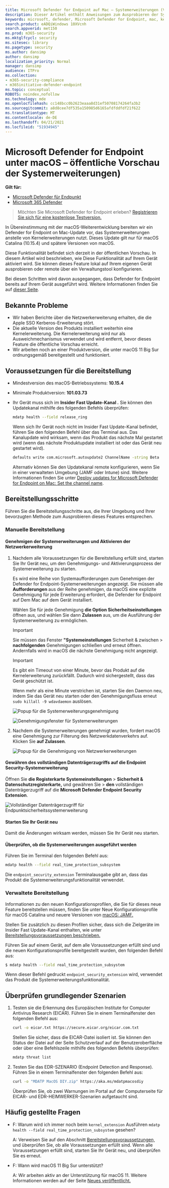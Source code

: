 ```yaml
---
title: Microsoft Defender for Endpoint auf Mac – Systemerweiterungen (Vorschau)
description: Dieser Artikel enthält Anweisungen zum Ausprobieren der Systemerweiterungsfunktionalität von Microsoft Defender for Endpoint auf Mac. Diese Funktionalität befindet sich derzeit in der öffentlichen Vorschau.
keywords: microsoft, defender, Microsoft Defender for Endpoint, mac, kernel, system, extensions, catalina
search.product: eADQiWindows 10XVcnh
search.appverid: met150
ms.prod: m365-security
ms.mktglfcycl: security
ms.sitesec: library
ms.pagetype: security
ms.author: dansimp
author: dansimp
localization_priority: Normal
manager: dansimp
audience: ITPro
ms.collection:
- m365-security-compliance
- m365initiative-defender-endpoint
ms.topic: conceptual
ROBOTS: noindex,nofollow
ms.technology: mde
ms.openlocfilehash: cc148bcc0b2623eaaa8d31ef50708174264fa3b2
ms.sourcegitcommit: a8d8cee7df535a150985d6165afdfddfdf21f622
ms.translationtype: MT
ms.contentlocale: de-DE
ms.lasthandoff: 04/21/2021
ms.locfileid: "51934945"
---
```

# <a name="microsoft-defender-for-endpoint-on-macos---system-extensions-public-preview"></a>Microsoft Defender for Endpoint unter macOS – öffentliche Vorschau der Systemerweiterungen)

**Gilt für:**
- [Microsoft Defender für Endpunkt](https://go.microsoft.com/fwlink/p/?linkid=2154037)
- [Microsoft 365 Defender](https://go.microsoft.com/fwlink/?linkid=2118804)

> Möchten Sie Microsoft Defender for Endpoint erleben? [Registrieren Sie sich für eine kostenlose Testversion.](https://www.microsoft.com/microsoft-365/windows/microsoft-defender-atp?ocid=docs-wdatp-exposedapis-abovefoldlink)

In Übereinstimmung mit der macOS-Weiterentwicklung bereiten wir ein Defender for Endpoint on Mac-Update vor, das Systemerweiterungen anstelle von Kernelerweiterungen nutzt. Dieses Update gilt nur für macOS Catalina (10.15.4) und spätere Versionen von macOS.

Diese Funktionalität befindet sich derzeit in der öffentlichen Vorschau. In diesem Artikel wird beschrieben, wie Diese Funktionalität auf Ihrem Gerät aktiviert wird. Sie können dieses Feature lokal auf Ihrem eigenen Gerät ausprobieren oder remote über ein Verwaltungstool konfigurieren.

Bei diesen Schritten wird davon ausgegangen, dass Defender for Endpoint bereits auf Ihrem Gerät ausgeführt wird. Weitere Informationen finden Sie auf [dieser Seite](microsoft-defender-endpoint-mac.md).

## <a name="known-issues"></a>Bekannte Probleme

- Wir haben Berichte über die Netzwerkerweiterung erhalten, die die Apple SSO Kerberos-Erweiterung stört.
- Die aktuelle Version des Produkts installiert weiterhin eine Kernelerweiterung. Die Kernelerweiterung wird nur als Ausweichmechanismus verwendet und wird entfernt, bevor dieses Feature die öffentliche Vorschau erreicht.
- Wir arbeiten noch an einer Produktversion, die unter macOS 11 Big Sur ordnungsgemäß bereitgestellt und funktioniert.

## <a name="deployment-prerequisites"></a>Voraussetzungen für die Bereitstellung

- Mindestversion des macOS-Betriebssystems: **10.15.4**
- Minimale Produktversion: **101.03.73**
- Ihr Gerät muss sich im **Insider Fast Update-Kanal .** Sie können den Updatekanal mithilfe des folgenden Befehls überprüfen:

  ```bash
  mdatp health --field release_ring
  ```

  Wenn sich Ihr Gerät noch nicht im Insider Fast Update-Kanal befindet, führen Sie den folgenden Befehl über das Terminal aus. Das Kanalupdate wird wirksam, wenn das Produkt das nächste Mal gestartet wird (wenn das nächste Produktupdate installiert ist oder das Gerät neu gestartet wird).

  ```bash
  defaults write com.microsoft.autoupdate2 ChannelName -string Beta
  ```

  Alternativ können Sie den Updatekanal remote konfigurieren, wenn Sie in einer verwalteten Umgebung (JAMF oder Intune) sind. Weitere Informationen finden Sie unter [Deploy updates for Microsoft Defender for Endpoint on Mac: Set the channel name](mac-updates.md#set-the-channel-name).

## <a name="deployment-steps"></a>Bereitstellungsschritte

Führen Sie die Bereitstellungsschritte aus, die Ihrer Umgebung und Ihrer bevorzugten Methode zum Ausprobieren dieses Features entsprechen.

### <a name="manual-deployment"></a>Manuelle Bereitstellung

#### <a name="approve-the-system-extensions-and-enable-the-network-extension"></a>Genehmigen der Systemerweiterungen und Aktivieren der Netzwerkerweiterung

1. Nachdem alle Voraussetzungen für die Bereitstellung erfüllt sind, starten Sie Ihr Gerät neu, um den Genehmigungs- und Aktivierungsprozess der Systemerweiterung zu starten.

   Es wird eine Reihe von Systemaufforderungen zum Genehmigen der Defender for Endpoint-Systemerweiterungen angezeigt. Sie müssen alle **Aufforderungen** aus der Reihe genehmigen, da macOS eine explizite Genehmigung für jede Erweiterung erfordert, die Defender for Endpoint auf Dem Mac auf dem Gerät installiert.
   
   Wählen Sie für jede Genehmigung **die Option Sicherheitseinstellungen** öffnen aus, und wählen Sie dann **Zulassen** aus, um die Ausführung der Systemerweiterung zu ermöglichen.

   > [!IMPORTANT]
   > Sie müssen das Fenster **"Systemeinstellungen** Sicherheit & zwischen  >  **nachfolgenden** Genehmigungen schließen und erneut öffnen. Andernfalls wird in macOS die nächste Genehmigung nicht angezeigt.

   > [!IMPORTANT]
   > Es gibt ein Timeout von einer Minute, bevor das Produkt auf die Kernelerweiterung zurückfällt. Dadurch wird sichergestellt, dass das Gerät geschützt ist.
   >
   > Wenn mehr als eine Minute verstrichen ist, starten Sie den Daemon neu, indem Sie das Gerät neu starten oder den Genehmigungsfluss erneut `sudo killall -9 wdavdaemon` auslösen.

   ![Popup für die Systemerweiterungsgenehmigung](images/mac-system-extension-approval.png)

   ![Genehmigungsfenster für Systemerweiterungen](images/mac-system-extension-pref.png)

1. Nachdem die Systemerweiterungen genehmigt wurden, fordert macOS eine Genehmigung zur Filterung des Netzwerkdatenverkehrs auf. Klicken Sie **auf Zulassen**.

   ![Popup für die Genehmigung von Netzwerkerweiterungen](images/mac-system-extension-filter.png)

#### <a name="grant-full-disk-access-to-the-endpoint-security-system-extension"></a>Gewähren des vollständigen Datenträgerzugriffs auf die Endpoint Security-Systemerweiterung

Öffnen Sie **die Registerkarte Systemeinstellungen**  >  **Sicherheit & Datenschutzregisterkarte,** und gewähren Sie  >   **den** vollständigen Datenträgerzugriff auf die **Microsoft Defender Endpoint Security Extension**.

![Vollständiger Datenträgerzugriff für Endpunktsicherheitssystemerweiterung](images/mac-system-extension-fda.png)

#### <a name="reboot-your-device"></a>Starten Sie Ihr Gerät neu

Damit die Änderungen wirksam werden, müssen Sie Ihr Gerät neu starten.

#### <a name="verify-that-the-system-extensions-are-running"></a>Überprüfen, ob die Systemerweiterungen ausgeführt werden

Führen Sie im Terminal den folgenden Befehl aus:

```bash
mdatp health --field real_time_protection_subsystem
```

Die `endpoint_security_extension` Terminalausgabe gibt an, dass das Produkt die Systemerweiterungsfunktionalität verwendet.

### <a name="managed-deployment"></a>Verwaltete Bereitstellung

Informationen zu den neuen Konfigurationsprofilen, die Sie für dieses neue Feature bereitstellen müssen, finden Sie unter Neue Konfigurationsprofile für macOS Catalina und neuere Versionen von [macOS: JAMF.](mac-sysext-policies.md#jamf)

Stellen Sie zusätzlich zu diesen Profilen sicher, dass sich die Zielgeräte im Insider Fast Update-Kanal enthalten, wie unter [Bereitstellungsvoraussetzungen beschrieben.](#deployment-prerequisites)

Führen Sie auf einem Gerät, auf dem alle Voraussetzungen erfüllt sind und die neuen Konfigurationsprofile bereitgestellt wurden, den folgenden Befehl aus:

```bash
$ mdatp health --field real_time_protection_subsystem
```

Wenn dieser Befehl gedruckt `endpoint_security_extension` wird, verwendet das Produkt die Systemerweiterungsfunktionalität.

## <a name="validate-basic-scenarios"></a>Überprüfen grundlegender Szenarien

1. Testen sie die Erkennung des Europäischen Institute for Computer Antivirus Research (EICAR). Führen Sie in einem Terminalfenster den folgenden Befehl aus:

   ```bash
   curl -o eicar.txt https://secure.eicar.org/eicar.com.txt
   ```

   Stellen Sie sicher, dass die EICAR-Datei isoliert ist. Sie können den Status der Datei auf der Seite Schutzverlauf auf der Benutzeroberfläche oder über eine Befehlszeile mithilfe des folgenden Befehls überprüfen:

    ```bash
    mdatp threat list
    ```

2. Testen Sie das EDR-SZENARIO (Endpoint Detection and Response). Führen Sie in einem Terminalfenster den folgenden Befehl aus:

   ```bash
   curl -o "MDATP MacOS DIY.zip" https://aka.ms/mdatpmacosdiy
   ```

   Überprüfen Sie, ob zwei Warnungen im Portal auf der Computerseite für EICAR- und EDR-HEIMWERKER-Szenarien aufgetaucht sind.

## <a name="frequently-asked-questions"></a>Häufig gestellte Fragen

- F: Warum wird ich immer noch beim `kernel_extension` Ausführen `mdatp health --field real_time_protection_subsystem` gesehen?

    A: Verweisen Sie auf den Abschnitt [Bereitstellungsvoraussetzungen,](#deployment-prerequisites) und überprüfen Sie, ob alle Voraussetzungen erfüllt sind. Wenn alle Voraussetzungen erfüllt sind, starten Sie Ihr Gerät neu, und überprüfen Sie es erneut.

- F: Wann wird macOS 11 Big Sur unterstützt?

    A: Wir arbeiten aktiv an der Unterstützung für macOS 11. Weitere Informationen werden auf der Seite [Neues veröffentlicht.](mac-whatsnew.md)

